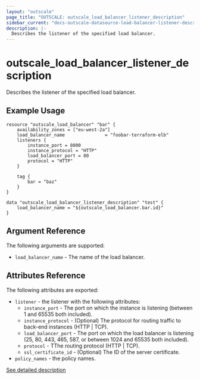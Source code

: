 ```yaml
---
layout: "outscale"
page_title: "OUTSCALE: outscale_load_balancer_listener_description"
sidebar_current: "docs-outscale-datasource-load-balancer-listener-description"
description: |-
  Describes the listener of the specified load balancer.
---
```


# outscale_load_balancer_listener_description

Describes the listener of the specified load balancer.

## Example Usage

```hcl
resource "outscale_load_balancer" "bar" {
    availability_zones = ["eu-west-2a"]
    load_balancer_name               = "foobar-terraform-elb"
    listeners {
        instance_port = 8000
        instance_protocol = "HTTP"
        load_balancer_port = 80
        protocol = "HTTP"
    }

    tag {
        bar = "baz"
    }
}

data "outscale_load_balancer_listener_description" "test" {
    load_balancer_name = "${outscale_load_balancer.bar.id}"
}
```

## Argument Reference

The following arguments are supported:

* `load_balancer_name` - The name of the load balancer.

## Attributes Reference

The following attributes are exported:

* `listener` - the listener with the following attributes:
  - `instance_port` - The port on which the instance is listening (between 1 and 65535 both included).
  - `instance_protocol` - (Optional) The protocol for routing traffic to back-end instances (HTTP | TCP).
  - `load_balancer_port` - The port on which the load balancer is listening (25, 80, 443, 465, 587, or between 1024 and 65535 both included).
  - `protocol` - TThe routing protocol (HTTP | TCP).
  - `ssl_certificate_id` - (Optional) The ID of the server certificate.
* `policy_names` - the policy names.

[See detailed description](http://docs.outscale.com/api_lbu/operations/Action_DescribeLoadBalancers_get.html#_api_lbu-action_describeloadbalancers_get)
